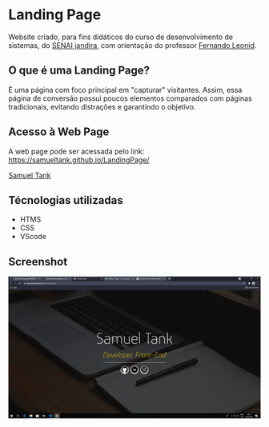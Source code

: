# Landing Page
Website criado, para fins didáticos do curso de desenvolvimento de sistemas, do [SENAI jandira](https://jandira.sp.senai.br/), com orientação do professor [Fernando Leonid](https://github.com/FernandoLeonid).

## O que é uma Landing Page?
É uma página com foco principal em "capturar" visitantes. Assim, essa página de conversão possui poucos elementos comparados com páginas tradicionais, evitando distrações e garantindo o objetivo.

## Acesso à Web Page
A web page pode ser acessada pelo link: https://samueltank.github.io/LandingPage/

[Samuel Tank](https://github.com/samueltank)
## Técnologias utilizadas
* HTMS
* CSS
* VScode

## Screenshot
![](image.png)
